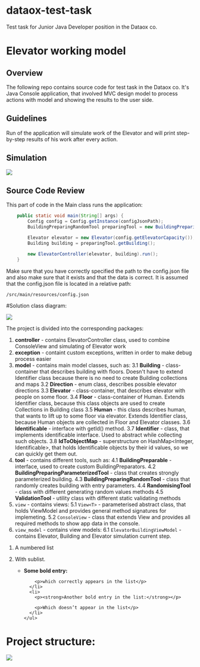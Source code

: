 # dataox-test-task
Test task for Junior Java Developer position in the Dataox co.

# Elevator working model

## Overview
The following repo contains source code for test task in the Dataox co.
It's Java Console application, that involved MVC design model to process actions with model and showing the results to the user side.

## Guidelines
Run of the application will simulate work of the Elevator and will print step-by-step results of his work after every action.

## Simulation

![](https://reedfree.sirv.com/video_2022-09-14_16-24-50.gif)

## Source Code Review

This part of code in the Main class runs the application:

```java
    public static void main(String[] args) {
        Config config = Config.getInstance(configJsonPath);
        BuildingPreparingRandomTool preparingTool = new BuildingPreparingRandomTool(config);

        Elevator elevator = new Elevator(config.getElevatorCapacity());
        Building building = preparingTool.getBuilding();

        new ElevatorController(elevator, building).run();
    }
```

Make sure that you have correctly specified the path to the config.json file and also make sure that it exists and that the data is correct.
It is assumed that the config.json file is located in a relative path:
```
/src/main/resources/config.json
```

#Solution class diagram:

![](https://reedfree.sirv.com/dataox_test_task.png)

The project is divided into the corresponding packages:

1. **controller** - contains ElevatorController class, used to combine ConsoleView and simulating of Elevator work
2. **exception** - containt custom exceptions, written in order to make debug process easier
3. **model** - contains main model classes, such as: 
  3.1 **Building** - class-container that describes building with floors. Doesn't have to extend Identifier class because there is no need to create Building collections and maps 
  3.2 **Direction** - enum class, describes possible elevator directions
  3.3 **Elevator** - class-container, that describes elevator with people on some floor.
  3.4 **Floor** - class-container of Human. Extends Identifier class, because this class objects are used to create Collections in Building class
  3.5 **Human** - this class describes human, that wants to lift up to some floor via elevator. Extends Identifier class, because Human objects are collected in Floor and Elevator classes.
  3.6 **Identificable** - interface with getId() method.
  3.7 **Identifier** - class, that implements identificable interface. Used to abstract while collecting such objects.
  3.8 **IdToObjectMap** - superstructure on HashMap<Integer, Identificable>, that holds Identificable objects by their id values, so we can quickly get them out.
4. **tool** - contains different tools, such as:
  4.1 **BuildingPreparable** - interface, used to create custom BuildingPreparators.
  4.2 **BuildingPreparingParameterizedTool** - class that creates strongly parameterized building.
  4.3 **BuildingPreparingRandomTool** - class that randomly creates building with entry parameters.
  4.4 **RandomisingTool** - class with different generating random values methods
  4.5 **ValidationTool** - utility class with different static validating methods
5. `view` - contains views:
  5.1 `View<T>` - parameterised abstract class, that holds ViewModel and provides general method signatures for implemeting.
  5.2 `ConsoleView` - class that extends View<ElevatorBuildingViewModel> and provides all required methods to show app data in the console.
6. `view_model` - contains view models:
  6.1 `ElevatorBuildingViewModel` - contains Elevator, Building and Elevator simulation current step.
    
<ol>
  <li>
    <p>A numbered list</p>
  </li>
  <li>
    <p>With sublist.</p>
    <ul>
      <li>
        <p><strong>Some bold entry:</strong></p>

        <p>which correctly appears in the list</p>
      </li>
      <li>
        <p><strong>Another bold entry in the list:</strong></p>

        <p>Which doesn’t appear in the list</p>
      </li>
    </ul>
  </li>
</ol>


# Project structure:

![](https://reedfree.sirv.com/projstruct.png)

